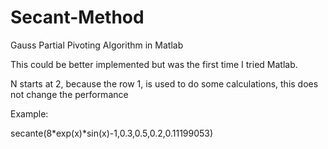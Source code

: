 # Secant-Method
Gauss Partial Pivoting Algorithm in Matlab

 This could be better implemented but was the first time I tried Matlab. 
 
 N starts at 2, because the row 1, is used to do some calculations, this  does not change the performance
 
 Example:

 secante(8*exp(x)*sin(x)-1,0.3,0.5,0.2,0.11199053)
